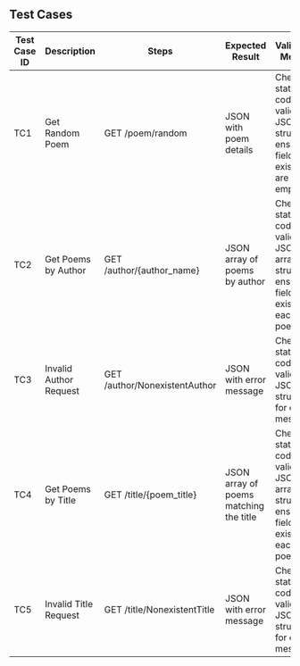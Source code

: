 ## Test Cases

| Test Case ID | Description                     | Steps                                     | Expected Result                                              | Validation Method                                                                                       |
|--------------|---------------------------------|-------------------------------------------|-------------------------------------------------------------|---------------------------------------------------------------------------------------------------------|
| TC1          | Get Random Poem                | GET /poem/random                         | JSON with poem details                                      | Check status code 200, validate JSON structure, ensure fields exist and are not empty                  |
| TC2          | Get Poems by Author            | GET /author/{author_name}               | JSON array of poems by author                               | Check status code 200, validate JSON array structure, ensure fields exist in each poem                  |
| TC3          | Invalid Author Request          | GET /author/NonexistentAuthor            | JSON with error message                                     | Check status code 404, validate JSON structure for error message                                       |
| TC4          | Get Poems by Title             | GET /title/{poem_title}                 | JSON array of poems matching the title                      | Check status code 200, validate JSON array structure, ensure fields exist in each poem                  |
| TC5          | Invalid Title Request           | GET /title/NonexistentTitle              | JSON with error message                                     | Check status code 404, validate JSON structure for error message                                       |

